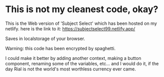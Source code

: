 # This is not my cleanest code, okay?

This is the Web version of 'Subject Select' which has been hosted on my netlify.
here is the link to it:
https://subjectselect99.netlify.app/

Saves in localstorage of your browser.

Warning: this code has been encrypted by spaghetti.

I could make it better by adding another context, making a button component, renaming some of the variables, etc...
and I would do it, if the day Rial is not the world's most worthless currency ever came.
